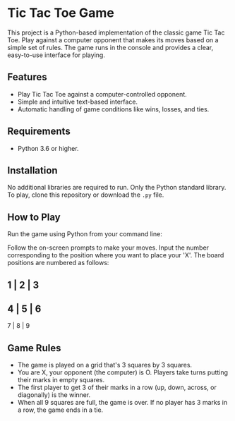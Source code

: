 # Tic Tac Toe Game

This project is a Python-based implementation of the classic game Tic Tac Toe. Play against a computer opponent that makes its moves based on a simple set of rules. The game runs in the console and provides a clear, easy-to-use interface for playing.

## Features

- Play Tic Tac Toe against a computer-controlled opponent.
- Simple and intuitive text-based interface.
- Automatic handling of game conditions like wins, losses, and ties.

## Requirements

- Python 3.6 or higher.

## Installation

No additional libraries are required to run. Only the Python standard library.
To play, clone this repository or download the `.py` file.

## How to Play
Run the game using Python from your command line:

Follow the on-screen prompts to make your moves. Input the number corresponding to the position where you want to place your 'X'. The board positions are numbered as follows:

 1 | 2 | 3
-----------
 4 | 5 | 6
-----------
 7 | 8 | 9

## Game Rules
- The game is played on a grid that's 3 squares by 3 squares.
- You are X, your opponent (the computer) is O. Players take turns putting their marks in empty squares.
- The first player to get 3 of their marks in a row (up, down, across, or diagonally) is the winner.
- When all 9 squares are full, the game is over. If no player has 3 marks in a row, the game ends in a tie.